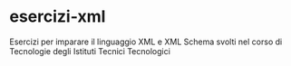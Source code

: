 # esercizi-xml
Esercizi per imparare il linguaggio XML e XML Schema svolti nel corso di Tecnologie degli Istituti Tecnici Tecnologici
